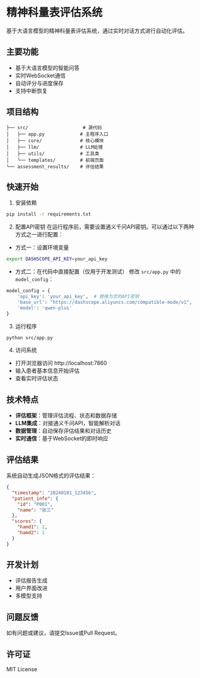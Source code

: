 # 精神科量表评估系统

基于大语言模型的精神科量表评估系统，通过实时对话方式进行自动化评估。

## 主要功能

- 基于大语言模型的智能问答
- 实时WebSocket通信
- 自动评分与进度保存  
- 支持中断恢复

## 项目结构

```
├── src/                    # 源代码
│   ├── app.py             # 主程序入口
│   ├── core/              # 核心模块
│   ├── llm/               # LLM处理
│   ├── utils/             # 工具类
│   └── templates/         # 前端页面
└── assessment_results/    # 评估结果
```

## 快速开始

1. 安装依赖
```bash
pip install -r requirements.txt
```

2. 配置API密钥
在运行程序前，需要设置通义千问API密钥。可以通过以下两种方式之一进行配置：

- 方式一：设置环境变量
```bash
export DASHSCOPE_API_KEY=your_api_key
```

- 方式二：在代码中直接配置（仅用于开发测试）
修改 `src/app.py` 中的 `model_config`：
```python
model_config = {
    'api_key': 'your_api_key',  # 替换为您的API密钥
    'base_url': "https://dashscope.aliyuncs.com/compatible-mode/v1",
    'model': 'qwen-plus'
}
```

3. 运行程序
```bash
python src/app.py
```

4. 访问系统
- 打开浏览器访问 http://localhost:7860
- 输入患者基本信息开始评估
- 查看实时评估状态

## 技术特点

- **评估框架**：管理评估流程、状态和数据存储
- **LLM集成**：对接通义千问API，智能解析对话
- **数据管理**：自动保存评估结果和对话历史
- **实时通信**：基于WebSocket的即时响应

## 评估结果

系统自动生成JSON格式的评估结果：
```json
{
  "timestamp": "20240101_123456",
  "patient_info": {
    "id": "P001",
    "name": "张三"
  },
  "scores": {
    "hamd1": 2,
    "hamd2": 1
  }
}
```

## 开发计划

- 评估报告生成
- 用户界面改进
- 多模型支持

## 问题反馈

如有问题或建议，请提交Issue或Pull Request。

## 许可证

MIT License
```